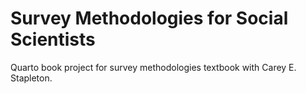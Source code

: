 # Survey Methodologies for Social Scientists
Quarto book project for survey methodologies textbook with Carey E. Stapleton.
